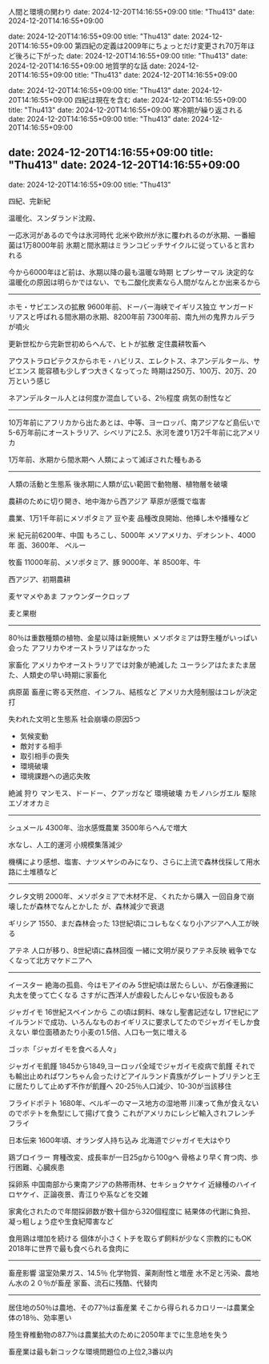 人間と環境の関わり
date: 2024-12-20T14:16:55+09:00
title: "Thu413"
date: 2024-12-20T14:16:55+09:00

date: 2024-12-20T14:16:55+09:00
title: "Thu413"
date: 2024-12-20T14:16:55+09:00
第四紀の定義は2009年にちょっとだけ変更され70万年ほど後ろに下がった
date: 2024-12-20T14:16:55+09:00
title: "Thu413"
date: 2024-12-20T14:16:55+09:00
地質学的な話
date: 2024-12-20T14:16:55+09:00
title: "Thu413"
date: 2024-12-20T14:16:55+09:00

date: 2024-12-20T14:16:55+09:00
title: "Thu413"
date: 2024-12-20T14:16:55+09:00
四紀は現在を含む
date: 2024-12-20T14:16:55+09:00
title: "Thu413"
date: 2024-12-20T14:16:55+09:00
寒冷期が繰り返される
date: 2024-12-20T14:16:55+09:00
title: "Thu413"
date: 2024-12-20T14:16:55+09:00

date: 2024-12-20T14:16:55+09:00
title: "Thu413"
date: 2024-12-20T14:16:55+09:00
---
date: 2024-12-20T14:16:55+09:00
title: "Thu413"

四紀、完新紀

温暖化、スンダランド沈殿、

一応氷河があるので今は氷河時代
北米や欧州が氷に覆われるのが氷期、一番細菌は1万8000年前
氷期と間氷期はミランコビッチサイクルに従っていると言われる

今から6000年ほど前は、氷期以降の最も温暖な時期
ヒプシサーマル
決定的な温暖化の原因は明らかではない、でも二酸化炭素なら人間がなんとか出来るから


---

ホモ・サピエンスの拡散
9600年前、ドーバー海峡でイギリス独立
ヤンガードリアスと呼ばれる間氷期の氷期、8200年前
7300年前、南九州の鬼界カルデラが噴火

更新世松から完新世初めらへんで、ヒトが拡散
定住農耕牧畜へ


アウストラロピテクスからホモ・ハビリス、エレクトス、ネアンデルタール、サピエンス
能容積も少しずつ大きくなってった
時期は250万、100万、20万、20万という感じ

ネアンデルタール人とは何度か混血している、2％程度
病気の耐性など

---

10万年前にアフリカから出たあとは、中等、ヨーロッパ、南アジアなど島伝いで5-6万年前にオーストラリア、シベリアに2.5、氷河を渡り1万2千年前に北アメリカ

1万年前、氷期から間氷期へ
人類によって滅ぼされた種もある

---

人類の活動と生態系
後氷期に人類が広い範囲で動物層、植物層を破壊

農耕のために切り開き、地中海から西アジア
草原が感慨で塩害

農業、1万1千年前にメソポタミア
豆や麦
品種改良開始、他挿し木や播種など

米
紀元前6200年、中国
もろこし、5000年
メソアメリカ、デオシント、4000年
面、3600年、
ペルー


牧畜
11000年前、メソポタミア、豚
9000年、羊
8500年、牛


西アジア、初期農耕

麦ヤマメやあま
ファウンダークロップ

麦と果樹


---

80％は重数種類の植物、金星以降は新規無い
メソポタミアは野生種がいっぱい会った
アフリカやオーストラリアはなかった

家畜化
アメリカやオーストラリアでは対象が絶滅した
ユーラシアはたまたま居た、人類史の早い時期に家畜化

病原菌
畜産に寄る天然痘、インフル、結核など
アメリカ大陸制服はコレが決定打

失われた文明と生態系
社会崩壊の原因5つ
- 気候変動
- 敵対する相手
- 取引相手の喪失
- 環境破壊
- 環境課題への適応失敗

絶滅
狩り
マンモス、ドードー、クアッガなど
環境破壊
カモノハシガエル
駆除
エゾオオカミ

---

シュメール
4300年、治水感慨農業
3500年らへんで増大

水なし、人工的運河
小規模集落減少

機構により感想、塩害、ナツメヤシのみになり、さらに上流で森林伐採して用水路に土堆積など

---

クレタ文明
2000年、メソポタミアで木材不足、くれたから購入
一回自身で崩壊したが森林でなんとかした
が、森林減少で衰退

ギリシア
1550、まだ森林会った
13世紀頃にコレもなくなり小アジアへ人工が映る

アテネ
人口が移り、8世紀頃に森林回復
一緒に文明が戻りアテネ反映
戦争でなくなって北方マケドニアへ

---

イースター
絶海の孤島、今はモアイのみ
5世紀頃は居たらしい、が石像運搬に丸太を使って亡くなる
さすがに西洋人が虐殺したんじゃない仮設もある

ジャガイモ
16世紀スペインから
この頃は飼料、味なし聖書記述なし
17世紀にアイルランドで成功、いろんなものおイギリスに要求してたのでジャガイモしか食えない
単位面積あたり小麦の1.5倍、人口も一気に増える

ゴッホ「ジャガイモを食べる人々」

ジャガイモ飢饉
1845から1849,ヨーロッパ全域でジャガイモ疫病で飢饉
それでも輸出止めればワンちゃん会ったけどアイルランド貴族がグレートブリテンと王に居たりして止めず不作が飢饉へ
20-25％人口減少、10-30が当該移住

フライドポテト
1680年、ベルギーのマース地方の湿地帯
川凍って魚が食えないのでポテトを魚型にして揚げて食う
これがアメリカにレシピ輸入されフレンチフライ

日本伝来
1600年頃、オランダ人持ち込み
北海道でジャガイモ大はやり

鶏ブロイラー
育種改変、成長率が一日25gから100gへ
骨格より早く育つ肉、歩行困難、心臓疾患

採卵系
中国南部から東南アジアの熱帯雨林、セキショクヤケイ
近縁種のハイイロヤケイ、正論夜景、青江りや系などを交雑

家禽化されたので年間採卵数が数十個から320個程度に
結果体の代謝に負担、凝っ粗しょう症や生食紀障害など

食用鶏は増加を続ける
個体が小さくトチを取らず飼料が少なく宗教的にもOK
2018年に世界で最も食べられる食肉に

---

畜産影響
温室効果ガス、14.5％
化学物質、薬剤耐性と増産
水不足と汚染、農地ん水の２０％が畜産
家畜、流石に残酷、代替肉

---

居住地の50％は農地、その77％は畜産業
そこから得られるカロリー-は農業全体の18％、効率悪い

陸生脊椎動物の87.7％は農業拡大のために2050年までに生息地を失う

畜産業は最も新コックな環境問題位の上位2,3番以内




















